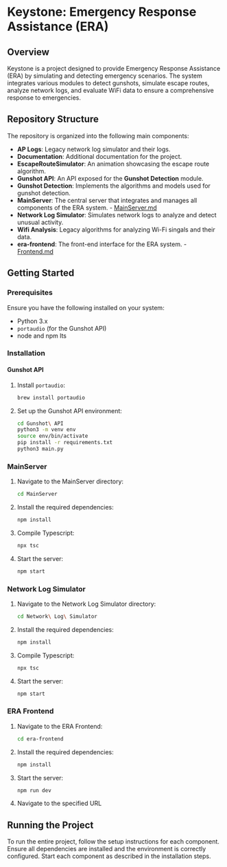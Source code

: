 # Keystone: Emergency Response Assistance (ERA)

## Overview

Keystone is a project designed to provide Emergency Response Assistance (ERA) by simulating and detecting emergency scenarios. The system integrates various modules to detect gunshots, simulate escape routes, analyze network logs, and evaluate WiFi data to ensure a comprehensive response to emergencies.

## Repository Structure

The repository is organized into the following main components:

- **AP Logs**: Legacy network log simulator and their logs.
- **Documentation**: Additional documentation for the project.
- **EscapeRouteSimulator**: An animation showcasing the escape route algorithm.
- **Gunshot API**: An API exposed for the **Gunshot Detection** module.
- **Gunshot Detection**: Implements the algorithms and models used for gunshot detection.
- **MainServer**: The central server that integrates and manages all components of the ERA system. - [MainServer.md](https://github.com/stark3998/keystone/blob/a4c8419dbcf2eb153349adc3fd686283a2d23117/MainServer.md)
- **Network Log Simulator**: Simulates network logs to analyze and detect unusual activity.
- **Wifi Analysis**: Legacy algorithms for analyzing Wi-Fi singals and their data.
- **era-frontend**: The front-end interface for the ERA system. - [Frontend.md](https://github.com/stark3998/keystone/blob/71b9335498f40e223646c29d49ef4a7fe3c97b75/Frontend.md)

## Getting Started

### Prerequisites

Ensure you have the following installed on your system:

- Python 3.x
- `portaudio` (for the Gunshot API)
- node and npm lts

### Installation

#### Gunshot API

1. Install `portaudio`:
    ```sh
    brew install portaudio
    ```
2. Set up the Gunshot API environment:
    ```sh
    cd Gunshot\ API
    python3 -m venv env
    source env/bin/activate
    pip install -r requirements.txt
    python3 main.py
    ```

### MainServer

1. Navigate to the MainServer directory:
    ```sh
    cd MainServer
    ```
2. Install the required dependencies:
    ```sh
    npm install
    ```
3. Compile Typescript:
    ```sh
    npx tsc
    ```
4. Start the server:
    ```sh
    npm start
    ```

### Network Log Simulator

1. Navigate to the Network Log Simulator directory:
    ```sh
    cd Network\ Log\ Simulator
    ```
2. Install the required dependencies:
    ```sh
    npm install
    ```
3. Compile Typescript:
    ```sh
    npx tsc
    ```
4. Start the server:
    ```sh
    npm start
    ```

### ERA Frontend

1. Navigate to the ERA Frontend:
    ```sh
    cd era-frontend
    ```
2. Install the required dependencies:
    ```sh
    npm install
    ```
3. Start the server:
    ```sh
    npm run dev
    ```
4. Navigate to the specified URL

## Running the Project

To run the entire project, follow the setup instructions for each component. Ensure all dependencies are installed and the environment is correctly configured. Start each component as described in the installation steps.
